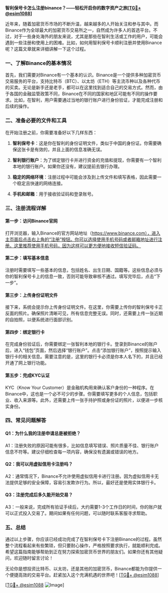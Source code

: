 **智利保号卡怎么注册binance？——轻松开启你的数字资产之旅[[TG💪+ @esim1088](https://t.me/s/esim1088)]**

近年来，随着加密货币市场的不断升温，越来越多的人开始关注和参与其中。而Binance作为全球最大的加密货币交易所之一，自然成为许多人的首选平台。不过，对于一些身处海外的朋友来说，尤其是那些在智利生活或工作的用户，可能会遇到一些注册和使用上的困难。比如，如何用智利保号卡顺利注册并使用Binance呢？这篇文章就来详细讲解一下这个过程。

### 一、了解Binance的基本情况

首先，我们需要对Binance有一个基本的认识。Binance是一个提供多种加密货币交易服务的平台，支持比特币（BTC）、以太坊（ETH）等主流币种以及各种代币的买卖。无论是新手还是老手，都可以在这里找到适合自己的交易方式。然而，由于各国的金融监管政策不同，Binance在不同的国家和地区可能有不同的操作要求。比如，在智利，用户需要通过当地的银行账户进行身份验证，才能完成注册和后续的操作。

### 二、准备必要的文件和工具

在开始注册之前，你需要准备好以下几样东西：

1. **智利保号卡**：这是你在智利的身份证明文件，类似于中国的身份证。你需要确保这张卡是有效的，并且上面的信息准确无误。
   
2. **智利银行账户**：为了绑定银行卡并进行资金的充值和提现，你需要有一个智利本地的银行账户。如果你还没有，建议提前去银行办理。

3. **稳定的网络环境**：注册过程中可能会涉及到上传文件和填写表格，因此需要一个稳定且快速的网络连接。

4. **手机和邮箱**：用于接收验证码和登录账号。

### 三、注册流程详解

#### 第一步：访问Binance官网

打开浏览器，输入Binance的官方网站地址（https://www.binance.com），进入主页面后点击右上角的“注册”按钮。你可以选择使用手机号码或者邮箱地址进行注册。这里推荐使用手机号码，因为这样可以更方便地接收短信验证码。

#### 第二步：填写基本信息

注册时需要填写一些基本的信息，包括姓名、出生日期、国籍等。这些信息必须与你的智利保号卡上的信息一致，否则可能导致审核不通过。填写完毕后，点击“下一步”。

#### 第三步：上传身份证明文件

接下来，系统会提示你上传身份证明文件。在这里，你需要上传你的智利保号卡正反面的照片。确保照片清晰可见，所有信息完整无误。同时，还需要上传一张近期的自拍照，以便系统进行面部识别。

#### 第四步：绑定银行卡

在完成身份验证后，你需要绑定一张智利本地的银行卡。登录到Binance的账户后，进入“钱包”页面，然后选择“银行账户”。点击“添加银行账户”，按照提示输入银行卡的相关信息。需要注意的是，这里的银行卡必须是你本人名下的，并且已经开通了网上银行功能。

#### 第五步：完成KYC认证

KYC（Know Your Customer）是金融机构用来确认客户身份的一种程序。在Binance中，这也是一个必不可少的步骤。你需要填写更多的个人信息，包括职业、收入来源等。此外，还需要上传一张手持护照或身份证的照片，以便进一步核实身份。

### 四、常见问题解答

#### Q1：为什么我的注册申请总是被拒绝？

A1：注册失败的原因可能有很多，比如信息填写错误、照片质量不佳、银行账户信息不符等。建议仔细检查每一项内容，确保没有遗漏或错误的地方。

#### Q2：我可以用虚拟信用卡注册吗？

A2：通常情况下，Binance不允许使用虚拟信用卡进行注册。因为虚拟信用卡无法提供足够的安全保障，容易引发欺诈行为。所以，最好还是使用实体银行卡。

#### Q3：注册完成后多久能开始交易？

A3：一般来说，完成所有验证手续后，大约需要1-3个工作日的时间，你的账户就可以正式投入交易了。期间如果有任何问题，可以随时联系客服寻求帮助。

### 五、总结

通过以上步骤，你应该已经成功完成了在智利保号卡下注册Binance的过程。虽然整个流程看起来有些繁琐，但只要耐心操作，严格按照要求执行，就能顺利完成。希望这篇指南能够帮助到正在努力探索加密货币世界的朋友们。如果你还有其他疑问，欢迎随时留言讨论！

无论你是想投资比特币、以太坊，还是其他的加密货币，Binance都能为你提供一个便捷高效的交易平台。赶紧加入这个充满机遇的世界吧！[[TG💪+ @esim1088](https://t.me/s/esim1088)]

[[TG💪+ @esim1088](https://t.me/s/esim1088) ![Image](https://i.postimg.cc/4NQfJmqS/Snipaste-2025-05-13-00-14-12.png)]